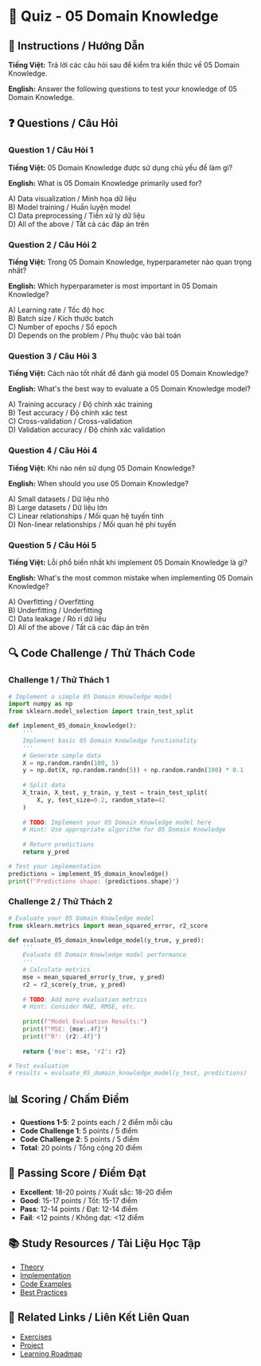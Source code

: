 # 🧠 Quiz - 05 Domain Knowledge

## 📝 Instructions / Hướng Dẫn

**Tiếng Việt:** Trả lời các câu hỏi sau để kiểm tra kiến thức về 05 Domain Knowledge.

**English:** Answer the following questions to test your knowledge of 05 Domain Knowledge.

## ❓ Questions / Câu Hỏi

### Question 1 / Câu Hỏi 1
**Tiếng Việt:** 05 Domain Knowledge được sử dụng chủ yếu để làm gì?

**English:** What is 05 Domain Knowledge primarily used for?

A) Data visualization / Minh họa dữ liệu  
B) Model training / Huấn luyện model  
C) Data preprocessing / Tiền xử lý dữ liệu  
D) All of the above / Tất cả các đáp án trên

### Question 2 / Câu Hỏi 2
**Tiếng Việt:** Trong 05 Domain Knowledge, hyperparameter nào quan trọng nhất?

**English:** Which hyperparameter is most important in 05 Domain Knowledge?

A) Learning rate / Tốc độ học  
B) Batch size / Kích thước batch  
C) Number of epochs / Số epoch  
D) Depends on the problem / Phụ thuộc vào bài toán

### Question 3 / Câu Hỏi 3
**Tiếng Việt:** Cách nào tốt nhất để đánh giá model 05 Domain Knowledge?

**English:** What's the best way to evaluate a 05 Domain Knowledge model?

A) Training accuracy / Độ chính xác training  
B) Test accuracy / Độ chính xác test  
C) Cross-validation / Cross-validation  
D) Validation accuracy / Độ chính xác validation

### Question 4 / Câu Hỏi 4
**Tiếng Việt:** Khi nào nên sử dụng 05 Domain Knowledge?

**English:** When should you use 05 Domain Knowledge?

A) Small datasets / Dữ liệu nhỏ  
B) Large datasets / Dữ liệu lớn  
C) Linear relationships / Mối quan hệ tuyến tính  
D) Non-linear relationships / Mối quan hệ phi tuyến

### Question 5 / Câu Hỏi 5
**Tiếng Việt:** Lỗi phổ biến nhất khi implement 05 Domain Knowledge là gì?

**English:** What's the most common mistake when implementing 05 Domain Knowledge?

A) Overfitting / Overfitting  
B) Underfitting / Underfitting  
C) Data leakage / Rò rỉ dữ liệu  
D) All of the above / Tất cả các đáp án trên

## 🔍 Code Challenge / Thử Thách Code

### Challenge 1 / Thử Thách 1
```python
# Implement a simple 05 Domain Knowledge model
import numpy as np
from sklearn.model_selection import train_test_split

def implement_05_domain_knowledge():
    '''
    Implement basic 05 Domain Knowledge functionality
    '''
    # Generate sample data
    X = np.random.randn(100, 5)
    y = np.dot(X, np.random.randn(5)) + np.random.randn(100) * 0.1
    
    # Split data
    X_train, X_test, y_train, y_test = train_test_split(
        X, y, test_size=0.2, random_state=42
    )
    
    # TODO: Implement your 05 Domain Knowledge model here
    # Hint: Use appropriate algorithm for 05 Domain Knowledge
    
    # Return predictions
    return y_pred

# Test your implementation
predictions = implement_05_domain_knowledge()
print(f"Predictions shape: {predictions.shape}")
```

### Challenge 2 / Thử Thách 2
```python
# Evaluate your 05 Domain Knowledge model
from sklearn.metrics import mean_squared_error, r2_score

def evaluate_05_domain_knowledge_model(y_true, y_pred):
    '''
    Evaluate 05 Domain Knowledge model performance
    '''
    # Calculate metrics
    mse = mean_squared_error(y_true, y_pred)
    r2 = r2_score(y_true, y_pred)
    
    # TODO: Add more evaluation metrics
    # Hint: Consider MAE, RMSE, etc.
    
    print(f"Model Evaluation Results:")
    print(f"MSE: {mse:.4f}")
    print(f"R²: {r2:.4f}")
    
    return {'mse': mse, 'r2': r2}

# Test evaluation
# results = evaluate_05_domain_knowledge_model(y_test, predictions)
```

## 📊 Scoring / Chấm Điểm

- **Questions 1-5**: 2 points each / 2 điểm mỗi câu
- **Code Challenge 1**: 5 points / 5 điểm
- **Code Challenge 2**: 5 points / 5 điểm
- **Total**: 20 points / Tổng cộng 20 điểm

## 🎯 Passing Score / Điểm Đạt

- **Excellent**: 18-20 points / Xuất sắc: 18-20 điểm
- **Good**: 15-17 points / Tốt: 15-17 điểm  
- **Pass**: 12-14 points / Đạt: 12-14 điểm
- **Fail**: <12 points / Không đạt: <12 điểm

## 📚 Study Resources / Tài Liệu Học Tập

- [Theory](./THEORY_05_domain_knowledge.md)
- [Implementation](./IMPLEMENTATION_05_domain_knowledge.md)
- [Code Examples](./CODE_EXAMPLES_05_domain_knowledge.md)
- [Best Practices](./BEST_PRACTICES_05_domain_knowledge.md)

## 🔗 Related Links / Liên Kết Liên Quan

- [Exercises](./EXERCISES_05_domain_knowledge.md)
- [Project](./PROJECT_05_domain_knowledge.md)
- [Learning Roadmap](./LEARNING_ROADMAP_05_domain_knowledge.md)
